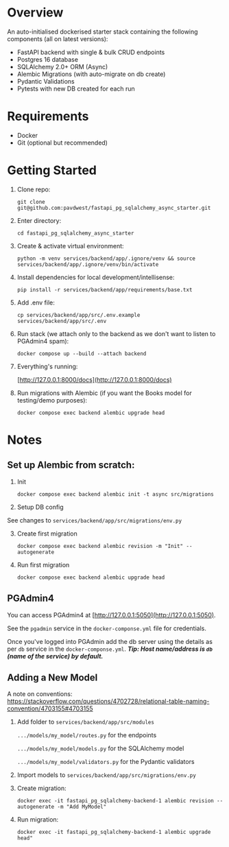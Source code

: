 # Overview

An auto-initialised dockerised starter stack containing the following components (all on latest versions):

* FastAPI backend with single & bulk CRUD endpoints
* Postgres 16 database
* SQLAlchemy 2.0+ ORM (Async)
* Alembic Migrations (with auto-migrate on db create)
* Pydantic Validations
* Pytests with new DB created for each run

# Requirements

* Docker
* Git (optional but recommended)

# Getting Started

1. Clone repo:

    ```git clone git@github.com:pavdwest/fastapi_pg_sqlalchemy_async_starter.git```

2. Enter directory:

    ```cd fastapi_pg_sqlalchemy_async_starter```

3. Create & activate virtual environment:

    ```python -m venv services/backend/app/.ignore/venv && source services/backend/app/.ignore/venv/bin/activate```

4. Install dependencies for local development/intellisense:

    ```pip install -r services/backend/app/requirements/base.txt```

5. Add .env file:

    ```cp services/backend/app/src/.env.example services/backend/app/src/.env```

6. Run stack (we attach only to the backend as we don't want to listen to PGAdmin4 spam):

    ```docker compose up --build --attach backend```

7. Everything's running:

    [http://127.0.0.1:8000/docs](http://127.0.0.1:8000/docs)

8. Run migrations with Alembic (if you want the Books model for testing/demo purposes):

     ```docker compose exec backend alembic upgrade head```

# Notes

## Set up Alembic from scratch:

1. Init

    ```docker compose exec backend alembic init -t async src/migrations```

2. Setup DB config

See changes to ```services/backend/app/src/migrations/env.py```

3. Create first migration

    ```docker compose exec backend alembic revision -m "Init" --autogenerate```

4. Run first migration

     ```docker compose exec backend alembic upgrade head```

## PGAdmin4

You can access PGAdmin4 at [http://127.0.0.1:5050](http://127.0.0.1:5050).

See the `pgadmin` service in the ```docker-componse.yml``` file for credentials.

Once you've logged into PGAdmin add the db server using the details as per `db` service in the ```docker-componse.yml```. **_Tip: Host name/address is `db` (name of the service) by default._**

## Adding a New Model

A note on conventions: https://stackoverflow.com/questions/4702728/relational-table-naming-convention/4703155#4703155

1. Add folder to ```services/backend/app/src/modules```

    `.../models/my_model/routes.py`         for the endpoints

    `.../models/my_model/models.py`         for the SQLAlchemy model

    `.../models/my_model/validators.py`     for the Pydantic validators

2. Import models to ```services/backend/app/src/migrations/env.py```

3. Create migration:

    ```docker exec -it fastapi_pg_sqlalchemy-backend-1 alembic revision --autogenerate -m "Add MyModel"```

4. Run migration:

    ```docker exec -it fastapi_pg_sqlalchemy-backend-1 alembic upgrade head"```
